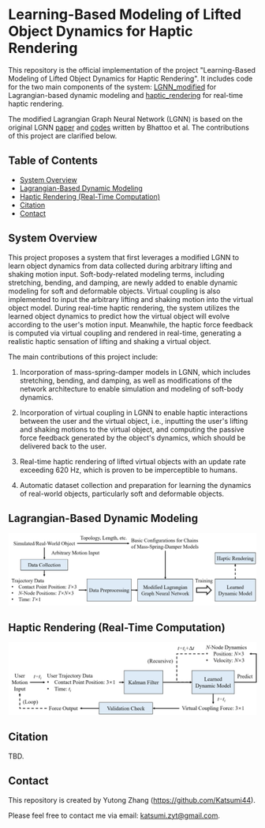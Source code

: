 # Learning-Based Modeling of Lifted Object Dynamics for Haptic Rendering

This repository is the official implementation of the project "Learning-Based Modeling of Lifted Object Dynamics for Haptic Rendering". It includes code for the two main components of the system: [LGNN_modified](https://github.com/Katsumi44/LiftedDynamics/tree/main/LGNN_modified) for Lagrangian-based dynamic modeling and [haptic_rendering](https://github.com/Katsumi44/LiftedDynamics/tree/main/haptic_rendering) for real-time haptic rendering.

The modified Lagrangian Graph Neural Network (LGNN) is based on the original LGNN [paper](https://proceedings.neurips.cc/paper_files/paper/2022/file/c0a9c840d651c295c095dad40e06fed9-Paper-Conference.pdf) and [codes](https://github.com/M3RG-IITD/LGNN/tree/ef932dbf3c9dcab8bb5ca4483e764ab158a8beac) written by Bhattoo et al. The contributions of this project are clarified below.

## Table of Contents
- [System Overview](#system-overview)
- [Lagrangian-Based Dynamic Modeling](#lagrangian-based-dynamic-modeling)
- [Haptic Rendering (Real-Time Computation)](#haptic-rendering-real-time-computation)
- [Citation](#citation)
- [Contact](#contact)

## System Overview

This project proposes a system that first leverages a modified LGNN to learn object dynamics from data collected during arbitrary lifting and shaking motion input. Soft-body-related modeling terms, including stretching, bending, and damping, are newly added to enable dynamic modeling for soft and deformable objects. Virtual coupling is also implemented to input the arbitrary lifting and shaking motion into the virtual object model. During real-time haptic rendering, the system utilizes the learned object dynamics to predict how the virtual object will evolve according to the user's motion input. Meanwhile, the haptic force feedback is computed via virtual coupling and rendered in real-time, generating a realistic haptic sensation of lifting and shaking a virtual object.

The main contributions of this project include:

1. Incorporation of mass-spring-damper models in LGNN, which includes stretching, bending, and damping, as well as modifications of the network architecture to enable simulation and modeling of soft-body dynamics.

2. Incorporation of virtual coupling in LGNN to enable haptic interactions between the user and the virtual object, i.e., inputting the user's lifting and shaking motions to the virtual object, and computing the passive force feedback generated by the object's dynamics, which should be delivered back to the user.

3. Real-time haptic rendering of lifted virtual objects with an update rate exceeding 620 Hz, which is proven to be imperceptible to humans.

4. Automatic dataset collection and preparation for learning the dynamics of real-world objects, particularly soft and deformable objects.

## Lagrangian-Based Dynamic Modeling

![Overview of Lagrangian-based dynamic modeling](figures/Lagrangian-based_dynamic_modeling.png)

## Haptic Rendering (Real-Time Computation)

![Overview of haptic rendering](figures/haptic_rendering.png)

## Citation

TBD.

## Contact

This repository is created by Yutong Zhang (https://github.com/Katsumi44).

Please feel free to contact me via email: katsumi.zyt@gmail.com.